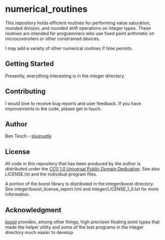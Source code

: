 # numerical\_routines

This repository holds efficient routines for performing value saturation, rounded division, and rounded shift operations on integer types. These routines are intended for programmers who use fixed point arithmetic on microcontrollers or other constrained devices.

I may add a variety of other numerical routines if time permits.

## Getting Started

Presently, everything interesting is in the integer directory.

## Contributing

I would love to receive bug reports and user feedback. If you have improvements to the code, please get in touch.

## Author

Ben Tesch &#x2013; [slugrustle](https://github.com/slugrustle)

## License

All code in this repository that has been produced by the author is distributed under the [CC0 1.0 Universal Public Domain Dedication](https://creativecommons.org/publicdomain/zero/1.0/). See also LICENSE.txt and the individual program files.

A portion of the boost library is distributed in the integer/boost directory. See integer/boost\_license\_report.hml and integer/LICENSE\_1\_0.txt for more information.

## Acknowledgment

[boost](https://www.boost.org/) provides, among other things, high precision floating point types that made the helper utility and some of the test programs in the integer directory much easier to develop.